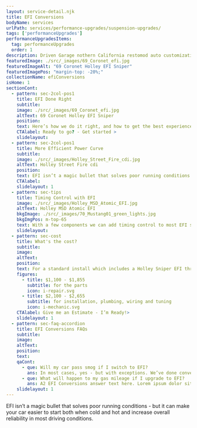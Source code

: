 ```yaml
---
layout: service-detail.njk
title: EFI Conversions
bodyName: services
urlPath: services/performance-upgrades/suspension-upgrades/
tags: ['performanceUpgrades']
performanceUpgradesItems:
  tag: performanceUpgrades
  order: 1
description: Driven Garage nothern California restomod auto customization and repair shop
featuredImage: ./src/_images/69_Coronet_efi.jpg
featuredImageAlt: "69 Coronet Holley EFI Sniper"
featuredImagePos: "margin-top: -20%;"
collectionName: efiConversions
isHome: 1
sectionCont:
  - pattern: sec-2col-pos1
    title: EFI Done Right
    subtitle: 
    image: ./src/_images/69_Coronet_efi.jpg
    altText: 69 Coronet Holley EFI Sniper
    position: 
    text: Here’s how we do it right, and how to get the best experience from your EFI install. We’ve been ripping carburetors off and replacing them with throttle body EFI since George W. Bush was in the White House. After thousands of installs from every brand that makes these “Kits” -  we know what works well. We’re picky about the parts choice as well as how these systems are installed as we’ve seen what works best in real world driving on our own cars as well as customers rides.
    CTAlabel: Ready to go? - Get started >
    slidelayout:
  - pattern: sec-2col-pos1
    title: More Efficient Power Curve
    subtitle: 
    image: ./src/_images/Holley_Street_Fire_cdi.jpg
    altText: Holley Street Fire cdi
    position: 
    text: EFI isn’t a magic bullet that solves poor running conditions - but it can make your car easier to start both when cold and hot and increase overall reliability in most driving conditions. It won’t double your fuel mileage but will provide a more efficient burn. It won’t add horsepower - but will make your power curve better.
    CTAlabel: 
    slidelayout: 1
  - pattern: sec-tips
    title: Timing Control with EFI
    image: ./src/_images/Holley_MSD_Atomic_EFI.jpg
    altText: Holley MSD Atomic EFI
    bkgImage: ./src/_images/70_Mustang01_green_lights.jpg
    bkgImgPos: m-top-65
    text: With a few components we can add timing control to most EFI systems. This enables the EFI computer to control the timing curve on your engine as well as the fuel map. This allows us to dial in your advance curve to make your car more responsive and put the fuel and timing map in concert to help make the most power at the right time.
    slidelayout:
  - pattern: sec-cost
    title: What's the cost?
    subtitle: 
    image:
    altText:
    position:
    text: For a standard install which includes a Holley Sniper EFI throttle body, AN hose and fittings and an in-tank pump with return and filters. Each system based on the components that will work best for your application.
    figures:
      - title: $1,100 - $1,855
        subtitle: for the parts
        icon: i-repair.svg
      - title: $2,100 - $2,655
        subtitle: for installation, plumbing, wiring and tuning
        icon: i-mechanic.svg
    CTAlabel: Give me an Estimate - I’m Ready!>
    slidelayout: 1
  - pattern: sec-faq-accordion
    title: EFI Conversions FAQs
    subtitle: 
    image: 
    altText: 
    position: 
    text: 
    qaCont:
      - que: Will my car pass smog if I switch to EFI?
        ans: In most cases, yes - but with exceptions. We’ve done conversions on smog era vehicles with California legal components in the past - but we need to spec the right components for you. We can’t do this for every vehicle - but kits are available for a surprisingly wide range from various companies.
      - que: What will happen to my gas mileage if I upgrade to EFI?
        ans: A2 EFI Conversions answer text here. Lorem ipsum dolor sit amet, consectetur adipiscing elit. Cras vitae dolor id enim iaculis bibendum. Fusce ut pellentesque erat.
    slidelayout: 1
---
```


EFI isn’t a magic bullet that solves poor running conditions - but it can make your car easier to start both when cold and hot and increase overall reliability in most driving conditions.